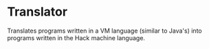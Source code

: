 # Translator

Translates programs written in a VM language (similar to Java's) into programs written in the Hack machine language.
